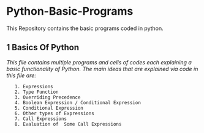 # Python-Basic-Programs

This Repository contains the basic programs coded in python.


## 1 Basics Of Python

  *This file contains multiple programs and cells of codes each explaining a basic functionality of Python. 
  The main ideas that are explained via code in this file are:*
  
       1. Expressions
       2. Type Function
       3. Overriding Precedence
       4. Boolean Expression / Conditional Expression
       5. Conditional Expression 
       6. Other types of Expressions
       7. Call Expressions
       8. Evaluation of  Some Call Expressions
